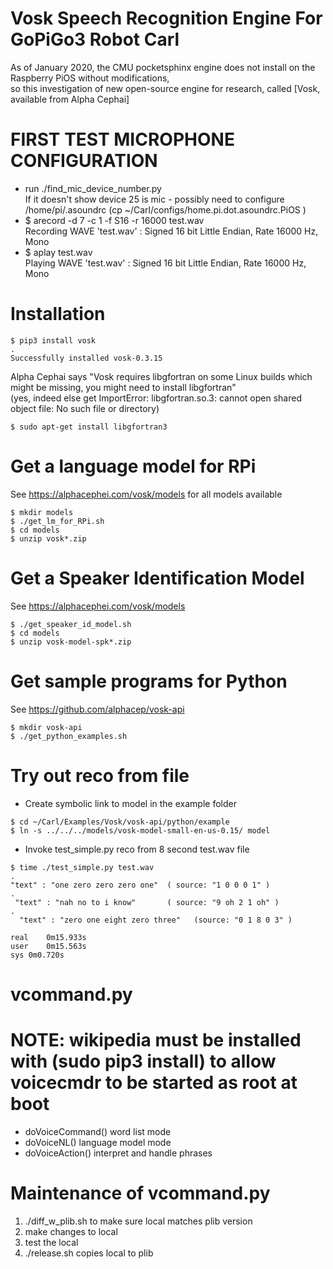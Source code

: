 # Vosk Speech Recognition Engine For GoPiGo3 Robot Carl

As of January 2020, the CMU pocketsphinx engine does not install on the Raspberry PiOS without modifications,  
so this investigation of new open-source engine for research, called [Vosk, available from Alpha Cephai]

# FIRST TEST MICROPHONE CONFIGURATION  
- run ./find_mic_device_number.py  
  If it doesn't show device 25 is mic - possibly need to configure /home/pi/.asoundrc  (cp ~/Carl/configs/home.pi.dot.asoundrc.PiOS )  
- $ arecord -d 7 -c 1 -f S16 -r 16000 test.wav  
  Recording WAVE 'test.wav' : Signed 16 bit Little Endian, Rate 16000 Hz, Mono  
- $ aplay test.wav  
  Playing WAVE 'test.wav' : Signed 16 bit Little Endian, Rate 16000 Hz, Mono  




# Installation

```
$ pip3 install vosk
.
Successfully installed vosk-0.3.15
```
Alpha Cephai says "Vosk requires libgfortran on some Linux builds which might be missing, you might need to install libgfortran"  
(yes, indeed else get ImportError: libgfortran.so.3: cannot open shared object file: No such file or directory)

```
$ sudo apt-get install libgfortran3
```

# Get a language model for RPi

See https://alphacephei.com/vosk/models for all models available

```
$ mkdir models
$ ./get_lm_for_RPi.sh
$ cd models
$ unzip vosk*.zip
```

# Get a Speaker Identification Model 

See https://alphacephei.com/vosk/models

```
$ ./get_speaker_id_model.sh
$ cd models
$ unzip vosk-model-spk*.zip
```

# Get sample programs for Python

See https://github.com/alphacep/vosk-api

```
$ mkdir vosk-api
$ ./get_python_examples.sh
```

# Try out reco from file

- Create symbolic link to model in the example folder

```
$ cd ~/Carl/Examples/Vosk/vosk-api/python/example
$ ln -s ../../../models/vosk-model-small-en-us-0.15/ model
```

- Invoke test_simple.py reco from 8 second test.wav file

```
$ time ./test_simple.py test.wav
.
"text" : "one zero zero zero one"  ( source: "1 0 0 0 1" )
.
 "text" : "nah no to i know"       ( source: "9 oh 2 1 oh" )
.
  "text" : "zero one eight zero three"   (source: "0 1 8 0 3" )

real	0m15.933s
user	0m15.563s
sys	0m0.720s
```


# vcommand.py
# NOTE: wikipedia must be installed with (sudo pip3 install) to allow voicecmdr to be started as root at boot
- doVoiceCommand()  word list mode
- doVoiceNL()       language model mode
- doVoiceAction()   interpret and handle phrases

# Maintenance of vcommand.py
1) ./diff_w_plib.sh   to make sure local matches plib version
2) make changes to local
3) test the local
4) ./release.sh   copies local to plib


